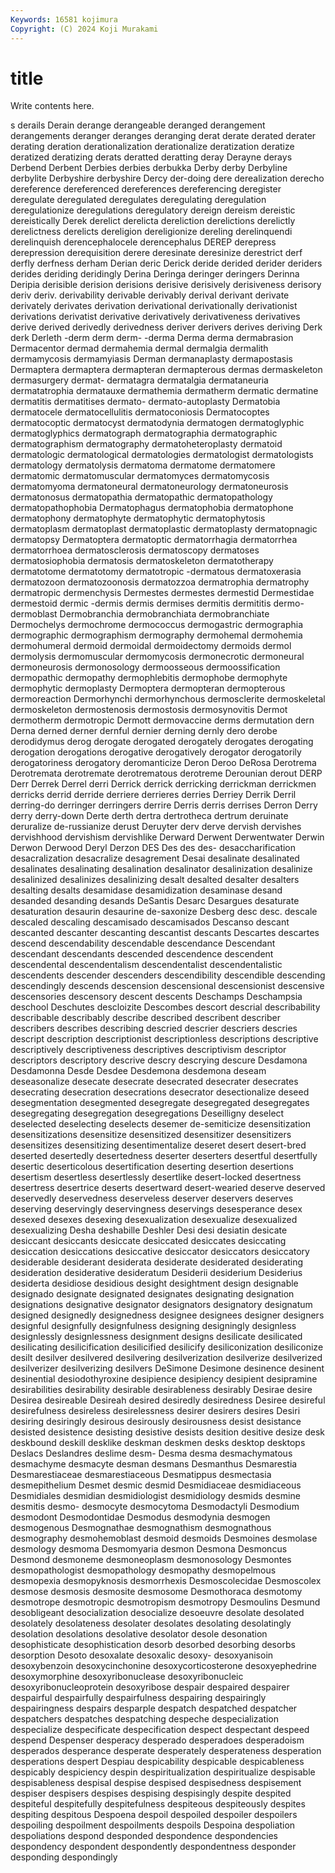 ```yaml
---
Keywords: 16581 kojimura
Copyright: (C) 2024 Koji Murakami
---
```


# title

Write contents here.



s
derails Derain derange derangeable deranged derangement derangements deranger deranges deranging
derat derate derated derater derating deration derationalization derationalize deratization deratize
deratized deratizing derats deratted deratting deray Derayne derays Derbend Derbent
Derbies derbies derbukka Derby derby Derbyline derbylite Derbyshire derbyshire Dercy
der-doing dere derealization derecho dereference dereferenced dereferences dereferencing deregister deregulate
deregulated deregulates deregulating deregulation deregulationize deregulations deregulatory dereign dereism dereistic
dereistically Derek derelict derelicta dereliction derelictions derelictly derelictness derelicts dereligion
dereligionize dereling derelinquendi derelinquish derencephalocele derencephalus DEREP derepress derepression derequisition
derere deresinate deresinize derestrict derf derfly derfness derham Derian deric
Derick deride derided derider deriders derides deriding deridingly Derina Deringa
deringer deringers Derinna Deripia derisible derision derisions derisive derisively derisiveness
derisory deriv deriv. derivability derivable derivably derival derivant derivate derivately
derivates derivation derivational derivationally derivationist derivations derivatist derivative derivatively derivativeness
derivatives derive derived derivedly derivedness deriver derivers derives deriving Derk
derk Derleth -derm derm derm- -derma Derma derma dermabrasion Dermacentor
dermad dermahemia dermal dermalgia dermalith dermamycosis dermamyiasis Derman dermanaplasty dermapostasis
Dermaptera dermaptera dermapteran dermapterous dermas dermaskeleton dermasurgery dermat- dermatagra dermatalgia
dermataneuria dermatatrophia dermatauxe dermathemia dermatherm dermatic dermatine dermatitis dermatitises dermato-
dermato-autoplasty Dermatobia dermatocele dermatocellulitis dermatoconiosis Dermatocoptes dermatocoptic dermatocyst dermatodynia dermatogen
dermatoglyphic dermatoglyphics dermatograph dermatographia dermatographic dermatographism dermatography dermatoheteroplasty dermatoid dermatologic
dermatological dermatologies dermatologist dermatologists dermatology dermatolysis dermatoma dermatome dermatomere dermatomic
dermatomuscular dermatomyces dermatomycosis dermatomyoma dermatoneural dermatoneurology dermatoneurosis dermatonosus dermatopathia dermatopathic
dermatopathology dermatopathophobia Dermatophagus dermatophobia dermatophone dermatophony dermatophyte dermatophytic dermatophytosis dermatoplasm
dermatoplast dermatoplastic dermatoplasty dermatopnagic dermatopsy Dermatoptera dermatoptic dermatorrhagia dermatorrhea dermatorrhoea
dermatosclerosis dermatoscopy dermatoses dermatosiophobia dermatosis dermatoskeleton dermatotherapy dermatotome dermatotomy dermatotropic
-dermatous dermatoxerasia dermatozoon dermatozoonosis dermatozzoa dermatrophia dermatrophy dermatropic dermenchysis Dermestes
dermestes dermestid Dermestidae dermestoid dermic -dermis dermis dermises dermitis dermititis
dermo- dermoblast Dermobranchia dermobranchiata dermobranchiate Dermochelys dermochrome dermococcus dermogastric dermographia
dermographic dermographism dermography dermohemal dermohemia dermohumeral dermoid dermoidal dermoidectomy dermoids
dermol dermolysis dermomuscular dermomycosis dermonecrotic dermoneural dermoneurosis dermonosology dermoosseous dermoossification
dermopathic dermopathy dermophlebitis dermophobe dermophyte dermophytic dermoplasty Dermoptera dermopteran dermopterous
dermoreaction Dermorhynchi dermorhynchous dermosclerite dermoskeletal dermoskeleton dermostenosis dermostosis dermosynovitis Dermot
dermotherm dermotropic Dermott dermovaccine derms dermutation dern Derna derned derner
dernful dernier derning dernly dero derobe derodidymus derog derogate derogated
derogately derogates derogating derogation derogations derogative derogatively derogator derogatorily derogatoriness
derogatory deromanticize Deron Deroo DeRosa Derotrema Derotremata derotremate derotrematous derotreme
Derounian derout DERP Derr Derrek Derrel derri Derrick derrick derricking
derrickman derrickmen derricks derrid derride derriere derrieres derries Derriey Derrik
Derril derring-do derringer derringers derrire Derris derris derrises Derron Derry
derry derry-down Derte derth dertra dertrotheca dertrum deruinate deruralize de-russianize
derust Deruyter derv derve dervish dervishes dervishhood dervishism dervishlike Derward
Derwent Derwentwater Derwin Derwon Derwood Deryl Derzon DES Des des
des- desaccharification desacralization desacralize desagrement Desai desalinate desalinated desalinates desalinating
desalination desalinator desalinization desalinize desalinized desalinizes desalinizing desalt desalted desalter
desalters desalting desalts desamidase desamidization desaminase desand desanded desanding desands
DeSantis Desarc Desargues desaturate desaturation desaurin desaurine de-saxonize Desberg desc
desc. descale descaled descaling descamisado descamisados Descanso descant descanted descanter
descanting descantist descants Descartes descartes descend descendability descendable descendance Descendant
descendant descendants descended descendence descendent descendental descendentalism descendentalist descendentalistic descendents
descender descenders descendibility descendible descending descendingly descends descension descensional descensionist
descensive descensories descensory descent descents Deschamps Deschampsia deschool Deschutes descloizite
Descombes descort descrial describability describable describably describe described describent describer
describers describes describing descried descrier descriers descries descript description descriptionist
descriptionless descriptions descriptive descriptively descriptiveness descriptives descriptivism descriptor descriptors descriptory
descrive descry descrying descure Desdamona Desdamonna Desde Desdee Desdemona desdemona
deseam deseasonalize desecate desecrate desecrated desecrater desecrates desecrating desecration desecrations
desecrator desectionalize deseed desegmentation desegmented desegregate desegregated desegregates desegregating desegregation
desegregations Deseilligny deselect deselected deselecting deselects desemer de-semiticize desensitization desensitizations
desensitize desensitized desensitizer desensitizers desensitizes desensitizing desentimentalize deseret desert desert-bred
deserted desertedly desertedness deserter deserters desertful desertfully desertic deserticolous desertification
deserting desertion desertions desertism desertless desertlessly desertlike desert-locked desertness desertress
desertrice deserts desertward desert-wearied deserve deserved deservedly deservedness deserveless deserver
deservers deserves deserving deservingly deservingness deservings desesperance desex desexed desexes
desexing desexualization desexualize desexualized desexualizing Desha deshabille Deshler Desi desi
desiatin desicate desiccant desiccants desiccate desiccated desiccates desiccating desiccation desiccations
desiccative desiccator desiccators desiccatory desiderable desiderant desiderata desiderate desiderated desiderating
desideration desiderative desideratum Desiderii desiderium Desiderius desiderta desidiose desidious desight
desightment design designable designado designate designated designates designating designation designations
designative designator designators designatory designatum designed designedly designedness designee designees
designer designers designful designfully designfulness designing designingly designless designlessly designlessness
designment designs desilicate desilicated desilicating desilicification desilicified desilicify desiliconization desiliconize
desilt desilver desilvered desilvering desilverization desilverize desilverized desilverizer desilverizing desilvers
DeSimone Desimone desinence desinent desinential desiodothyroxine desipience desipiency desipient desipramine
desirabilities desirability desirable desirableness desirably Desirae desire Desirea desireable Desireah
desired desiredly desiredness Desiree desireful desirefulness desireless desirelessness desirer desirers
desires Desiri desiring desiringly desirous desirously desirousness desist desistance desisted
desistence desisting desistive desists desition desitive desize desk deskbound deskill
desklike deskman deskmen desks desktop desktops Deslacs Deslandres deslime desm-
Desma desma desmachymatous desmachyme desmacyte desman desmans Desmanthus Desmarestia Desmarestiaceae
desmarestiaceous Desmatippus desmectasia desmepithelium Desmet desmic desmid Desmidiaceae desmidiaceous Desmidiales
desmidian desmidiologist desmidiology desmids desmine desmitis desmo- desmocyte desmocytoma Desmodactyli
Desmodium desmodont Desmodontidae Desmodus desmodynia desmogen desmogenous Desmognathae desmognathism desmognathous
desmography desmohemoblast desmoid desmoids Desmoines desmolase desmology desmoma Desmomyaria desmon
Desmona Desmoncus Desmond desmoneme desmoneoplasm desmonosology Desmontes desmopathologist desmopathology desmopathy
desmopelmous desmopexia desmopyknosis desmorrhexis Desmoscolecidae Desmoscolex desmose desmosis desmosite desmosome
Desmothoraca desmotomy desmotrope desmotropic desmotropism desmotropy Desmoulins Desmund desobligeant desocialization
desocialize desoeuvre desolate desolated desolately desolateness desolater desolates desolating desolatingly
desolation desolations desolative desolator desole desonation desophisticate desophistication desorb desorbed
desorbing desorbs desorption Desoto desoxalate desoxalic desoxy- desoxyanisoin desoxybenzoin desoxycinchonine
desoxycorticosterone desoxyephedrine desoxymorphine desoxyribonuclease desoxyribonucleic desoxyribonucleoprotein desoxyribose despair despaired despairer
despairful despairfully despairfulness despairing despairingly despairingness despairs desparple despatch despatched
despatcher despatchers despatches despatching despeche despecialization despecialize despecificate despecification despect
despectant despeed despend Despenser desperacy desperado desperadoes desperadoism desperados desperance
desperate desperately desperateness desperation desperations despert Despiau despicability despicable despicableness
despicably despiciency despin despiritualization despiritualize despisable despisableness despisal despise despised
despisedness despisement despiser despisers despises despising despisingly despite despited despiteful
despitefully despitefulness despiteous despiteously despites despiting despitous Despoena despoil despoiled
despoiler despoilers despoiling despoilment despoilments despoils Despoina despoliation despoliations despond
desponded despondence despondencies despondency despondent despondently despondentness desponder desponding despondingly
